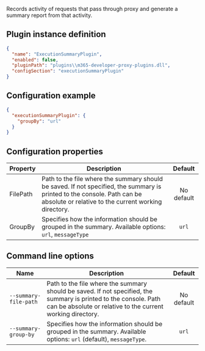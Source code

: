 Records activity of requests that pass through proxy and generate a summary report from that activity.

## Plugin instance definition

```json
{
  "name": "ExecutionSummaryPlugin",
  "enabled": false,
  "pluginPath": "plugins\\m365-developer-proxy-plugins.dll",
  "configSection": "executionSummaryPlugin"
}
```

## Configuration example

```json
{
  "executionSummaryPlugin": {
    "groupBy": "url"
  }
}
```

## Configuration properties

| Property | Description | Default |
|----------|-------------|:-------:|
| FilePath | Path to the file where the summary should be saved. If not specified, the summary is printed to the console. Path can be absolute or relative to the current working directory. | No default | 
| GroupBy | Specifies how the information should be grouped in the summary. Available options: `url`, `messageType` | `url` |

## Command line options

| Name | Description | Default |
|----------|-------------|:-------:|
| `--summary-file-path` | Path to the file where the summary should be saved. If not specified, the summary is printed to the console. Path can be absolute or relative to the current working directory. | No default |
| `--summary-group-by` | Specifies how the information should be grouped in the summary. Available options: `url` (default), `messageType`. | `url` |
